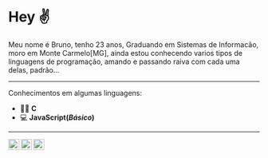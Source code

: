# Hey ✌

Meu nome é Bruno, tenho 23 anos, Graduando em Sistemas de Informacão, moro em Monte Carmelo[MG], ainda estou conhecendo varios tipos de linguagens de programação, amando e passando raiva com cada uma delas, padrão...

---
Conhecimentos em algumas linguagens:
* 👨‍💻 **C**
* 💻 **JavaScript(__*Básico*__)**
---
<a target="_blank" href="https://www.linkedin.com/in/brunofsi/">
  <img align="left" alt="Linkedin" width="22px" src="https://www.flaticon.com/svg/static/icons/svg/174/174857.svg" />
</a>
<a target="_blank" href="https://www.instagram.com/brunof_si/">
  <img align="left" alt="Instagram" width="22px" src="https://www.flaticon.com/svg/static/icons/svg/1409/1409946.svg" />
</a>
<a target="_blank" href="https://twitter.com/fsi_bruno">
  <img align="left" alt="Twitter" width="22px" src="https://www.flaticon.com/svg/static/icons/svg/124/124021.svg" />
</a>
</br>
